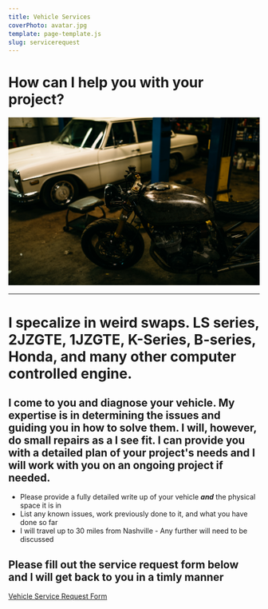 ```yaml
---
title: Vehicle Services
coverPhoto: avatar.jpg
template: page-template.js
slug: servicerequest
---
```



# How can I help you with your project?

![Shop Image](jms-88.JPG)

---

# I specalize in weird swaps. LS series, 2JZGTE, 1JZGTE, K-Series, B-series, Honda, and many other computer controlled engine.

## I come to you and diagnose your vehicle. My expertise is in determining the issues and guiding you in how to solve them. I will, however, do small repairs as a I see fit. I can provide you with a detailed plan of your project's needs and I will work with you on an ongoing project if needed.

 - Please provide a fully detailed write up of your vehicle ***and*** the physical space it is in
 - List any known issues, work previously done to it, and what you have done so far
 - I will travel up to 30 miles from Nashville - Any further will need to be discussed

## Please fill out the service request form below and I will get back to you in a timly manner

[Vehicle Service Request Form](/Request)